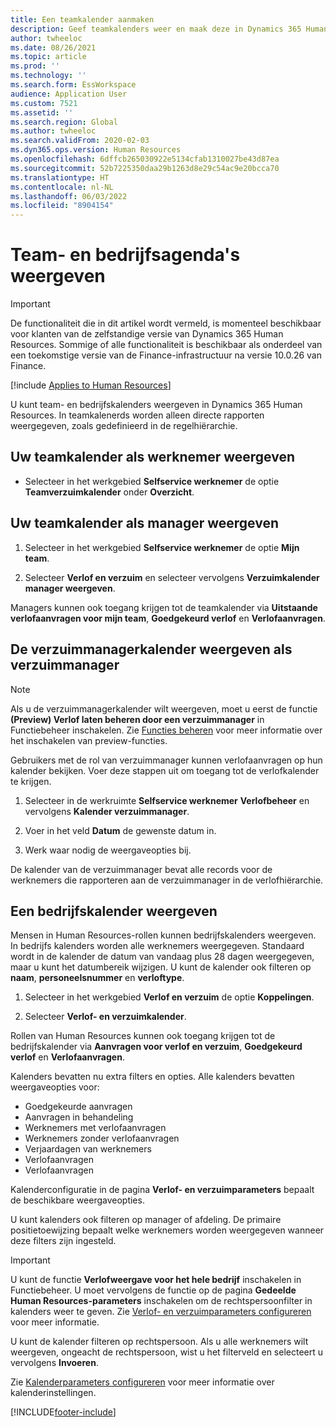 ```yaml
---
title: Een teamkalender aanmaken
description: Geef teamkalenders weer en maak deze in Dynamics 365 Human Resources.
author: twheeloc
ms.date: 08/26/2021
ms.topic: article
ms.prod: ''
ms.technology: ''
ms.search.form: EssWorkspace
audience: Application User
ms.custom: 7521
ms.assetid: ''
ms.search.region: Global
ms.author: twheeloc
ms.search.validFrom: 2020-02-03
ms.dyn365.ops.version: Human Resources
ms.openlocfilehash: 6dffcb265030922e5134cfab1310027be43d87ea
ms.sourcegitcommit: 52b7225350daa29b1263d8e29c54ac9e20bcca70
ms.translationtype: HT
ms.contentlocale: nl-NL
ms.lasthandoff: 06/03/2022
ms.locfileid: "8904154"
---
```

# <a name="view-team-and-company-calendars"></a>Team- en bedrijfsagenda's weergeven

>[!Important]
>De functionaliteit die in dit artikel wordt vermeld, is momenteel beschikbaar voor klanten van de zelfstandige versie van Dynamics 365 Human Resources. Sommige of alle functionaliteit is beschikbaar als onderdeel van een toekomstige versie van de Finance-infrastructuur na versie 10.0.26 van Finance.

[!include [Applies to Human Resources](../includes/applies-to-hr.md)]

U kunt team- en bedrijfskalenders weergeven in Dynamics 365 Human Resources. In teamkalenerds worden alleen directe rapporten weergegeven, zoals gedefinieerd in de regelhiërarchie.

## <a name="view-your-team-calendar-as-an-employee"></a>Uw teamkalender als werknemer weergeven

- Selecteer in het werkgebied **Selfservice werknemer** de optie **Teamverzuimkalender** onder **Overzicht**.

## <a name="view-your-team-calendar-as-a-manager"></a>Uw teamkalender als manager weergeven

1. Selecteer in het werkgebied **Selfservice werknemer** de optie **Mijn team**.

2. Selecteer **Verlof en verzuim** en selecteer vervolgens **Verzuimkalender manager weergeven**.

Managers kunnen ook toegang krijgen tot de teamkalender via **Uitstaande verlofaanvragen voor mijn team**, **Goedgekeurd verlof** en **Verlofaanvragen**. 

## <a name="view-your-absence-manager-calendar-as-the-absence-manager"></a>De verzuimmanagerkalender weergeven als verzuimmanager

> [!NOTE]
> Als u de verzuimmanagerkalender wilt weergeven, moet u eerst de functie **(Preview) Verlof laten beheren door een verzuimmanager** in Functiebeheer inschakelen. Zie [Functies beheren](hr-admin-manage-features.md) voor meer informatie over het inschakelen van preview-functies.

Gebruikers met de rol van verzuimmanager kunnen verlofaanvragen op hun kalender bekijken. Voer deze stappen uit om toegang tot de verlofkalender te krijgen.

1. Selecteer in de werkruimte **Selfservice werknemer** **Verlofbeheer** en vervolgens **Kalender verzuimmanager**.

2. Voer in het veld **Datum** de gewenste datum in.

3. Werk waar nodig de weergaveopties bij.

De kalender van de verzuimmanager bevat alle records voor de werknemers die rapporteren aan de verzuimmanager in de verlofhiërarchie.

## <a name="view-a-company-calendar"></a>Een bedrijfskalender weergeven

Mensen in Human Resources-rollen kunnen bedrijfskalenders weergeven. In bedrijfs kalenders worden alle werknemers weergegeven. Standaard wordt in de kalender de datum van vandaag plus 28 dagen weergegeven, maar u kunt het datumbereik wijzigen. U kunt de kalender ook filteren op **naam**, **personeelsnummer** en **verloftype**.

1. Selecteer in het werkgebied **Verlof en verzuim** de optie **Koppelingen**.

2. Selecteer **Verlof- en verzuimkalender**.

Rollen van Human Resources kunnen ook toegang krijgen tot de bedrijfskalender via **Aanvragen voor verlof en verzuim**, **Goedgekeurd verlof** en **Verlofaanvragen**. 

Kalenders bevatten nu extra filters en opties. Alle kalenders bevatten weergaveopties voor:

- Goedgekeurde aanvragen
- Aanvragen in behandeling
- Werknemers met verlofaanvragen
- Werknemers zonder verlofaanvragen
- Verjaardagen van werknemers
- Verlofaanvragen 
- Verlofaanvragen

Kalenderconfiguratie in de pagina **Verlof- en verzuimparameters** bepaalt de beschikbare weergaveopties.

U kunt kalenders ook filteren op manager of afdeling. De primaire positietoewijzing bepaalt welke werknemers worden weergegeven wanneer deze filters zijn ingesteld. 

> [!IMPORTANT]
> U kunt de functie **Verlofweergave voor het hele bedrijf** inschakelen in Functiebeheer. U moet vervolgens de functie op de pagina **Gedeelde Human Resources-parameters** inschakelen om de rechtspersoonfilter in kalenders weer te geven. Zie [Verlof- en verzuimparameters configureren](hr-leave-and-absence-parameters.md) voor meer informatie.
> 
> U kunt de kalender filteren op rechtspersoon. Als u alle werknemers wilt weergeven, ongeacht de rechtspersoon, wist u het filterveld en selecteert u vervolgens **Invoeren**. 

Zie [Kalenderparameters configureren](hr-leave-and-absence-parameters.md?configure-calendar-parameters) voor meer informatie over kalenderinstellingen.

[!INCLUDE[footer-include](../includes/footer-banner.md)]
